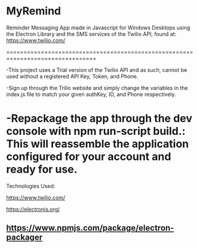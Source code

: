# MyRemind

Reminder Messaging App made in Javascript for Windows Desktops using the Electron 
Library and the SMS services of the Twilio API, found at: https://www.twilio.com/

================================================================================

-This project uses a Trial version of the Twilio API and as such, cannot be used without
a registered API Key, Token, and Phone.

-Sign up through the Trilio website and simply change the variables in the index.js file to match your
given authKey, ID, and Phone respectively.

-Repackage the app through the dev console with npm run-script build.: This will reassemble the application
configured for your account and ready for use.
=====================================================================================

Technologies Used:

https://www.twilio.com/

https://electronjs.org/

https://www.npmjs.com/package/electron-packager
--------------------------------------------------------------------------------------------


